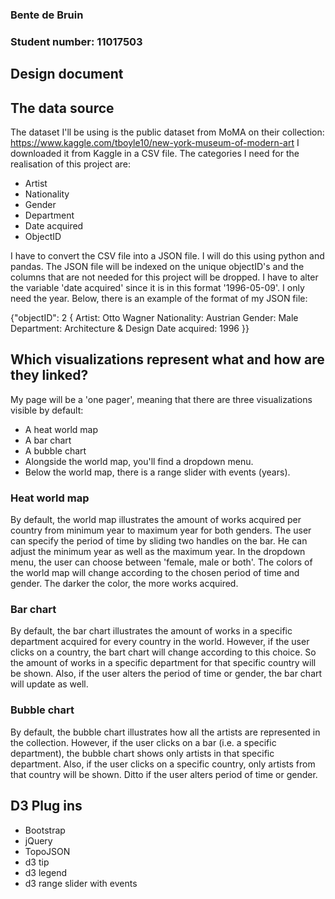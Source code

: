 ### Bente de Bruin
### Student number: 11017503

## Design document

## The data source
The dataset I'll be using is the public dataset from MoMA on their collection: https://www.kaggle.com/tboyle10/new-york-museum-of-modern-art
I downloaded it from Kaggle in a CSV file. 
The categories I need for the realisation of this project are:
- Artist
- Nationality
- Gender
- Department
- Date acquired
- ObjectID

I have to convert the CSV file into a JSON file. I will do this using python and pandas. 
The JSON file will be indexed on the unique objectID's and the columns that are not needed for this project will be dropped.
I have to alter the variable 'date acquired' since it is in this format '1996-05-09'. I only need the year.
Below, there is an example of the format of my JSON file:

{"objectID": 2 {
Artist: Otto Wagner
Nationality: Austrian
Gender: Male
Department: Architecture & Design
Date acquired: 1996
}}

## Which visualizations represent what and how are they linked?
My page will be a 'one pager', meaning that there are three visualizations visible by default:
- A heat world map
- A bar chart
- A bubble chart
- Alongside the world map, you'll find a dropdown menu. 
- Below the world map, there is a range slider with events (years).

### Heat world map
By default, the world map illustrates the amount of works acquired per country from minimum year to maximum year for both genders.
The user can specify the period of time by sliding two handles on the bar. He can adjust the minimum year as well as the maximum year. 
In the dropdown menu, the user can choose between 'female, male or both'. The colors of the world map will change according to the chosen period of time and gender. 
The darker the color, the more works acquired. 

### Bar chart
By default, the bar chart illustrates the amount of works in a specific department acquired for every country in the world.
However, if the user clicks on a country, the bart chart will change according to this choice. So the amount of works in a specific department for that specific country will be shown.
Also, if the user alters the period of time or gender, the bar chart will update as well.

### Bubble chart
By default, the bubble chart illustrates how all the artists are represented in the collection. 
However, if the user clicks on a bar (i.e. a specific department), the bubble chart shows only artists in that specific department.
Also, if the user clicks on a specific country, only artists from that country will be shown. 
Ditto if the user alters period of time or gender.

## D3 Plug ins
- Bootstrap
- jQuery
- TopoJSON
- d3 tip
- d3 legend
- d3 range slider with events





